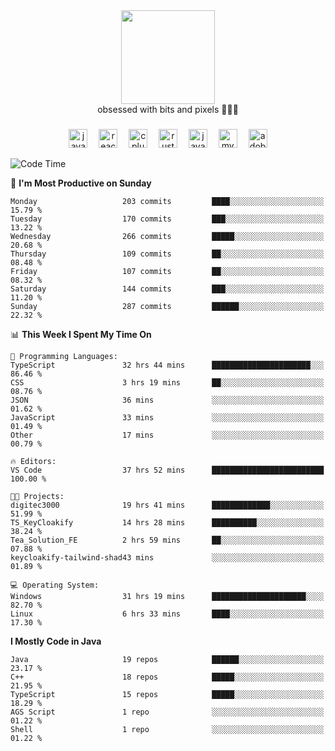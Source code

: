 


  <div align="center">
    
   <img src = "https://i.postimg.cc/W1R4TF4j/d6kpuve-c97567cf-518b-4b86-a271-5c89d88d22f7.gif"  width=150px height=150px />
 </div>

<div align="center">
  obsessed with bits and pixels 🧑‍💻🎨
</div>

  ###
<div align="center">
 <img src="https://cdn.jsdelivr.net/gh/devicons/devicon/icons/javascript/javascript-original.svg" height="30" alt="javascript logo"  />
  <img width="10" />
  <img src="https://cdn.jsdelivr.net/gh/devicons/devicon/icons/react/react-original.svg" height="30" alt="react logo"  />
  <img width="10" />
   <!--<img src="https://cdn.jsdelivr.net/gh/devicons/devicon/icons/nodejs/nodejs-original.svg" height="30" alt="nodejs logo"  />
  <img width="10" />
 <img src="https://cdn.jsdelivr.net/gh/devicons/devicon/icons/flutter/flutter-original.svg" height="30" alt="flutter logo"  />
 <img width="10" />-->
  <img src="https://cdn.jsdelivr.net/gh/devicons/devicon/icons/cplusplus/cplusplus-original.svg" height="30" alt="cpluplus logo"  />
  <img width="10" />
    <img src="https://cdn.jsdelivr.net/gh/devicons/devicon/icons/rust/rust-original.svg" height="30" alt="rust logo"  />
  <img width="10" />
  <img src="https://cdn.jsdelivr.net/gh/devicons/devicon/icons/java/java-original.svg" height="30" alt="java logo"  />
  <img width="10" />
  <img src="https://skillicons.dev/icons?i=mysql" height="30" alt="mysql logo"  />
  <img width="10" />
  <img src="https://skillicons.dev/icons?i=pr" height="30" alt="adobepremierepro logo"  />
</div>

<!--START_SECTION:waka-->
![Code Time](http://img.shields.io/badge/Code%20Time-2%2C179%20hrs%2043%20mins-blue)

📅 **I'm Most Productive on Sunday** 

```text
Monday                   203 commits         ████░░░░░░░░░░░░░░░░░░░░░   15.79 % 
Tuesday                  170 commits         ███░░░░░░░░░░░░░░░░░░░░░░   13.22 % 
Wednesday                266 commits         █████░░░░░░░░░░░░░░░░░░░░   20.68 % 
Thursday                 109 commits         ██░░░░░░░░░░░░░░░░░░░░░░░   08.48 % 
Friday                   107 commits         ██░░░░░░░░░░░░░░░░░░░░░░░   08.32 % 
Saturday                 144 commits         ███░░░░░░░░░░░░░░░░░░░░░░   11.20 % 
Sunday                   287 commits         ██████░░░░░░░░░░░░░░░░░░░   22.32 % 
```


📊 **This Week I Spent My Time On** 

```text
💬 Programming Languages: 
TypeScript               32 hrs 44 mins      ██████████████████████░░░   86.46 % 
CSS                      3 hrs 19 mins       ██░░░░░░░░░░░░░░░░░░░░░░░   08.76 % 
JSON                     36 mins             ░░░░░░░░░░░░░░░░░░░░░░░░░   01.62 % 
JavaScript               33 mins             ░░░░░░░░░░░░░░░░░░░░░░░░░   01.49 % 
Other                    17 mins             ░░░░░░░░░░░░░░░░░░░░░░░░░   00.79 % 

🔥 Editors: 
VS Code                  37 hrs 52 mins      █████████████████████████   100.00 % 

🐱‍💻 Projects: 
digitec3000              19 hrs 41 mins      █████████████░░░░░░░░░░░░   51.99 % 
TS_KeyCloakify           14 hrs 28 mins      ██████████░░░░░░░░░░░░░░░   38.24 % 
Tea_Solution_FE          2 hrs 59 mins       ██░░░░░░░░░░░░░░░░░░░░░░░   07.88 % 
keycloakify-tailwind-shad43 mins             ░░░░░░░░░░░░░░░░░░░░░░░░░   01.89 % 

💻 Operating System: 
Windows                  31 hrs 19 mins      █████████████████████░░░░   82.70 % 
Linux                    6 hrs 33 mins       ████░░░░░░░░░░░░░░░░░░░░░   17.30 % 
```

**I Mostly Code in Java** 

```text
Java                     19 repos            ██████░░░░░░░░░░░░░░░░░░░   23.17 % 
C++                      18 repos            █████░░░░░░░░░░░░░░░░░░░░   21.95 % 
TypeScript               15 repos            █████░░░░░░░░░░░░░░░░░░░░   18.29 % 
AGS Script               1 repo              ░░░░░░░░░░░░░░░░░░░░░░░░░   01.22 % 
Shell                    1 repo              ░░░░░░░░░░░░░░░░░░░░░░░░░   01.22 % 
```




<!--END_SECTION:waka-->
